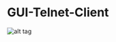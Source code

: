 # GUI-Telnet-Client
![alt tag](https://github.com/dmtk/GUI-Telnet-Client/blob/master/images/appearance.PNG)
